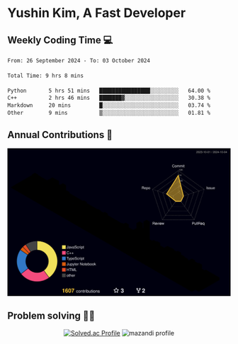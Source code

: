 # Yushin Kim, A Fast Developer

## Weekly Coding Time 💻

<!--START_SECTION:waka-->

```txt
From: 26 September 2024 - To: 03 October 2024

Total Time: 9 hrs 8 mins

Python       5 hrs 51 mins   ████████████████░░░░░░░░░   64.00 %
C++          2 hrs 46 mins   ███████▓░░░░░░░░░░░░░░░░░   30.38 %
Markdown     20 mins         █░░░░░░░░░░░░░░░░░░░░░░░░   03.74 %
Other        9 mins          ▒░░░░░░░░░░░░░░░░░░░░░░░░   01.81 %
```

<!--END_SECTION:waka-->

## Annual Contributions 🏃

![](./profile-3d-contrib/profile-night-rainbow.svg)

## Problem solving 👨‍💻

<div align="center">

[![Solved.ac Profile](http://mazassumnida.wtf/api/v2/generate_badge?boj=kys010306)](https://solved.ac/kys010306)
![mazandi profile](http://mazandi.herokuapp.com/api?handle=kys010306&theme=dark)

</div>
